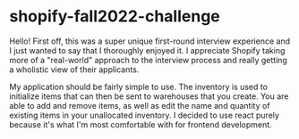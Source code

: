 # shopify-fall2022-challenge

Hello! First off, this was a super unique first-round interview experience and I just wanted to say that I thoroughly enjoyed it. I appreciate Shopify taking more of a "real-world" approach to the interview process and really getting a wholistic view of their applicants.

My application should be fairly simple to use. The inventory is used to initialize items that can then be sent to warehouses that you create. You are able to add and remove items, as well as edit the name and quantity of existing items in your unallocated inventory. I decided to use react purely because it's what I'm most comfortable with for frontend development.